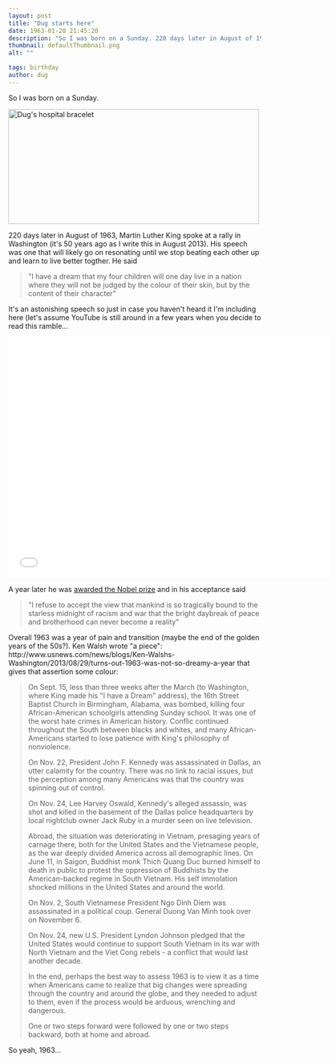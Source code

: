 ```yaml
---
layout: post
title: "Dug starts here"
date: 1963-01-20 21:45:20
description: "So I was born on a Sunday. 220 days later in August of 1963, Martin Luther King spoke at a rally in Washington (it&#8217;s 50 years ago as I write this in August 2013). His speech was one that will&#8230;"
thumbnail: defaultThumbnail.png
alt: ""

tags: birthday
author: dug
---
```


<p>So I was born on a Sunday.</p>

<p><a href="http://www.flickr.com/photos/bozo/4392504257/" title="Dug's hospital bracelet by donkeyontheedge, on Flickr"><img src="http://farm3.staticflickr.com/2742/4392504257_9c453d25c8.jpg" width="500" height="229" alt="Dug's hospital bracelet" /></a></p>

<p>220 days later in August of 1963, Martin Luther King spoke at a rally in Washington (it's 50 years ago as I write this in August 2013). His speech was one that will likely go on resonating until we stop beating each other up and learn to live better togther. He said</p>

<blockquote><p>"I have a dream that my four children will one day live in a nation where they will not be judged by the colour of their skin, but by the content of their character"</p></blockquote>

<p>It's an astonishing speech so just in case you haven't heard it I'm including here (let's assume YouTube is still around in a few years when you decide to read this ramble...</p>

<p><iframe width="640" height="480" src="//www.youtube.com/embed/HRIF4_WzU1w" frameborder="0" allowfullscreen></iframe></p>

<p>A year later he was <a href="http://www.nobelprize.org/nobel_prizes/peace/laureates/1964/king-bio.html">awarded the Nobel prize</a> and in his acceptance said</p>

<blockquote><p>"I refuse to accept the view that mankind is so tragically bound to the starless midnight of racism and war that the bright daybreak of peace and brotherhood can never become a reality"</p></blockquote>

<p>Overall 1963 was a year of pain and transition (maybe the end of the golden years of the 50s?). Ken Walsh wrote "a piece": http://www.usnews.com/news/blogs/Ken-Walshs-Washington/2013/08/29/turns-out-1963-was-not-so-dreamy-a-year that gives that assertion some colour:</p>

<blockquote><p>On Sept. 15, less than three weeks after the March (to Washington, where King made his "I have a Dream" address), the 16th Street Baptist Church in Birmingham, Alabama, was bombed, killing four African-American schoolgirls attending Sunday school. It was one of the worst hate crimes in American history. Conflic continued throughout the South between blacks and whites, and many African-Americans started to lose patience with King's philosophy of nonviolence.</p>

<p>On Nov. 22, President John F. Kennedy was assassinated in Dallas, an utter calamity for the country. There was no link to racial issues, but the perception among many Americans was that the country was spinning out of control.</p>

<p>On Nov. 24, Lee Harvey Oswald, Kennedy's alleged assassin, was shot and killed in the basement of the Dallas police headquarters by local nightclub owner Jack Ruby in a murder seen on live television.</p>

<p>Abroad, the situation was deteriorating in Vietnam, presaging years of carnage there, both for the United States and the Vietnamese people, as the war deeply divided America across all demographic lines. On June 11, in Saigon, Buddhist monk Thich Quang Duc burned himself to death in public to protest the oppression of Buddhists by the American-backed regime in South Vietnam. His self immolation shocked millions in the United States and around the world.</p>

<p>On Nov. 2, South Vietnamese President Ngo Dinh Diem was assassinated in a political coup. General Duong Van Minh took over on November 6.</p>

<p>On Nov. 24, new <span class="caps">U.S.</span> President Lyndon Johnson pledged that the United States would continue to support South Vietnam in its war with North Vietnam and the Viet Cong rebels - a conflict that would last another decade.</p>

<p>In the end, perhaps the best way to assess 1963 is to view it as a time when Americans came to realize that big changes were spreading through the country and around the globe, and they needed to adjust to them, even if the process would be arduous, wrenching and dangerous.</p>

<p>One or two steps forward were followed by one or two steps backward, both at home and abroad.</p></blockquote>

<p>So yeah, 1963...</p>
